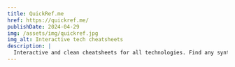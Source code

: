 ```yaml
---
title: QuickRef.me
href: https://quickref.me/
publishDate: 2024-04-29
img: /assets/img/quickref.jpg
img_alt: Interactive tech cheatsheets
description: |
  Interactive and clean cheatsheets for all technologies. Find any syntax instantly. A must-have reference tool for developers.
---
```

